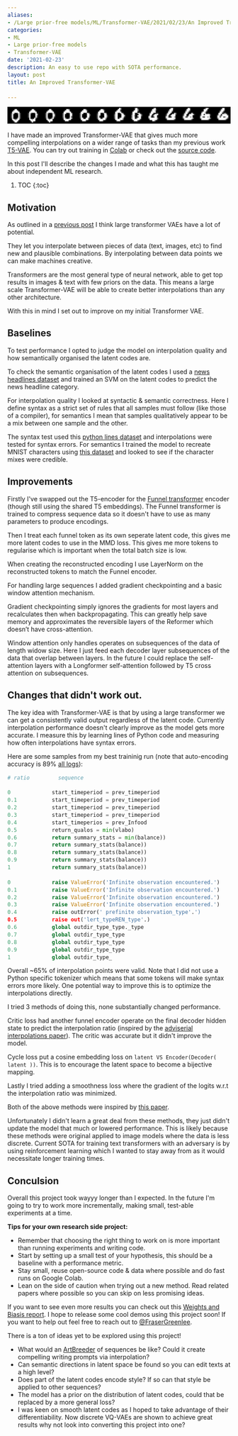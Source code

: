 ```yaml
---
aliases:
- /Large prior-free models/ML/Transformer-VAE/2021/02/23/An Improved Transformer-VAE
categories:
- ML
- Large prior-free models
- Transformer-VAE
date: '2021-02-23'
description: An easy to use repo with SOTA performance.
layout: post
title: An Improved Transformer-VAE

---
```


![](0-6.png "Tranformer-VAE on MNIST pixels.")

I have made an improved Transformer-VAE that gives much more compelling interpolations on a wider range of tasks than my previous work [T5-VAE](https://fraser-greenlee.github.io/2020/08/13/Transformers-as-Variational-Autoencoders.html).
You can try out training in [Colab](https://colab.research.google.com/drive/1S8sUSkc_7ON00HDnse1MUXTTflo59VxA?usp=sharing) or check out the [source code](https://github.com/Fraser-Greenlee/transformer-vae).

In this post I'll describe the changes I made and what this has taught me about independent ML research.

1. TOC
{:toc}

## Motivation

As outlined in a [previous post](https://fraser-greenlee.github.io/2020/08/13/Transformers-as-Variational-Autoencoders.html) I think large transformer VAEs have a lot of potential.

They let you interpolate between pieces of data (text, images, etc) to find new and plausible combinations.
By interpolating between data points we can make machines creative.

Transformers are the most general type of neural network, able to get top results in images & text with few priors on the data.
This means a large scale Transformer-VAE will be able to create better interpolations than any other architecture.

With this in mind I set out to improve on my initial Transformer VAE.

## Baselines

To test performance I opted to judge the model on interpolation quality and how semantically organised the latent codes are.

To check the semantic organisation of the latent codes I used a [news headlines dataset](https://huggingface.co/datasets/Fraser/news-category-dataset) and trained an SVM on the latent codes to predict the news headline category.

For interpolation quality I looked at syntactic & semantic correctness.
Here I define syntax as a strict set of rules that all samples must follow (like those of a compiler), for semantics I mean that samples qualitatively appear to be a mix between one sample and the other.

The syntax test used this [python lines dataset](https://huggingface.co/datasets/Fraser/python-lines) and interpolations were tested for syntax errors.
For semantics I trained the model to recreate MNIST characters using [this dataset](https://huggingface.co/datasets/Fraser/mnist-text-small) and looked to see if the character mixes were credible.

## Improvements

Firstly I've swapped out the T5-encoder for the [Funnel transformer](https://arxiv.org/pdf/2006.03236.pdf) encoder (though still using the shared T5 embeddings).
The Funnel transformer is trained to compress sequence data so it doesn't have to use as many parameters to produce encodings.

Then I treat each funnel token as its own seperate latent code, this gives me more latent codes to use in the MMD loss.
This gives me more tokens to regularise which is important when the total batch size is low.

When creating the reconstructed encoding I use LayerNorm on the reconstructed tokens to match the Funnel encoder.

For handling large sequences I added gradient checkpointing and a basic window attention mechanism.

Gradient checkpointing simply ignores the gradients for most layers and recalculates then when backpropagating.
This can greatly help save memory and approximates the reversible layers of the Reformer which doesn’t have cross-attention.

Window attention only handles operates on subsequences of the data of length widow size.
Here I just feed each decoder layer subsequences of the data that overlap between layers.
In the future I could replace the self-attention layers with a Longformer self-attention followed by T5 cross attention on subsequences.

## Changes that didn't work out.

The key idea with Transformer-VAE is that by using a large transformer we can get a consistently valid output regardless of the latent code.
Currently interpolation performance doesn't clearly improve as the model gets more accurate.
I measure this by learning lines of Python code and measuring how often interpolations have syntax errors.

Here are some samples from my best traininig run (note that auto-encoding accuracy is 89% [all logs](https://wandb.ai/fraser/transformer-vae-tests/runs/e1r7vvru?workspace=user-fraser)):

```python
# ratio         sequence                                                valid

0             start_timeperiod = prev_timeperiod                        T
0.1           start_timeperiod = prev_timeperiod                        T
0.2           start_timeperiod = prev_timeperiod                        T
0.3           start_timeperiod = prev_timeperiod                        T
0.4           start_timeperios = prev_Infood                            T
0.5           return_qualos = min(vlabo)                                T
0.6           return summary_stats = min(balance))                      False
0.7           return summary_stats(balance))                            False
0.8           return summary_stats(balance))                            False
0.9           return summary_stats(balance))                            False
1             return summary_stats(balance))                            False

0             raise ValueError('Infinite observation encountered.')     T
0.1           raise ValueError('Infinite observation encountered.')     T
0.2           raise ValueError('Infinite observation encountered.')     T
0.3           raise ValueError('Infinite observation encountered.')     T
0.4           raise outError(' prefinite observation_type'.')           False
0.5           raise out('lert_typeREN_type'.)                           False
0.6           global outdir_type_type._type                             False
0.7           global outdir_type_type                                   T
0.8           global outdir_type_type                                   T
0.9           global outdir_type_type                                   T
1             global outdir_type_                                       T
```

Overall ~65% of interpolation points were valid.
Note that I did not use a Python specific tokenizer which means that some tokens will make syntax errors more likely.
One potential way to improve this is to optimize the interpolations directly.

I tried 3 methods of doing this, none substantially changed performance.

Critic loss had another funnel encoder operate on the final decoder hidden state to predict the interpolation ratio (inspired by the [adviserial interpolations paper](https://arxiv.org/pdf/1807.07543.pdf)).
The critic was accurate but it didn't improve the model.

Cycle loss put a cosine embedding loss on `latent VS Encoder(Decoder( latent ))`.
This is to encourage the latent space to become a bijective mapping.

Lastly I tried adding a smoothness loss where the gradient of the logits w.r.t the interpolation ratio was minimized.

Both of the above methods were inspired by [this paper](https://arxiv.org/pdf/2008.01487.pdf).

Unfortunately I didn't learn a great deal from these methods, they just didn't update the model that much or lowered performance.
This is likely because these methods were original applied to image models where the data is less discrete.
Current SOTA for training text transformers with an adversary is by using reinforcement learning which I wanted to stay away from as it would necessitate longer training times.

## Conculsion

Overall this project took wayyy longer than I expected.
In the future I'm going to try to work more incrementally, making small, test-able experiments at a time.

**Tips for your own research side project:**
- Remember that choosing the right thing to work on is more important than running experiments and writing code.
- Start by setting up a small test of your hypothesis, this should be a baseline with a performance metric.
- Stay small, reuse open-source code & data where possible and do fast runs on Google Colab.
- Lean on the side of caution when trying out a new method. Read related papers where possible so you can skip on less promising ideas.

If you want to see even more results you can check out this [Weights and Biasis report](https://wandb.ai/fraser/transformer-vae-tests/reports/-WIP-Transformer-VAE-Performance-overview---Vmlldzo0MTQ1OTc).
I hope to release some cool demos using this project soon!
If you want to help out feel free to reach out to [@FraserGreenlee](https://twitter.com/FraserGreenlee).

There is a ton of ideas yet to be explored using this project!
* What would an [ArtBreeder](https://www.artbreeder.com) of sequences be like? Could it create compelling writing prompts via interpolation?
* Can semantic directions in latent space be found so you can edit texts at a high level?
* Does part of the latent codes encode style? If so can that style be applied to other sequences?
* The model has a prior on the distribution of latent codes, could that be replaced by a more general loss?
* I was keen on smooth latent codes as I hoped to take advantage of their differentiability. Now discrete VQ-VAEs are shown to achieve great results why not look into converting this project into one?
